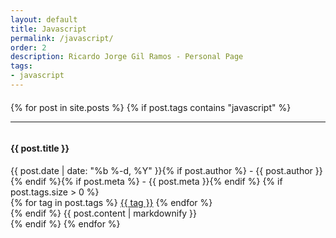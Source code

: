 ```yaml
---
layout: default
title: Javascript
permalink: /javascript/
order: 2
description: Ricardo Jorge Gil Ramos - Personal Page
tags:
- javascript
---
```

<div id="center-body" class="wrap">
  <div id="javascript-page" class="content-body" style="margin:20px 0px">
    <!--<h2><i class="fa fa-warning fa-lg"></i> Javascript: You are in the Javascript area.</h2>-->
    {% for post in site.posts %}
      {% if post.tags contains "javascript" %}
      <hr/>
      <article class="blog-post">
        <div class="row entry">
          <div class="col-sm-1 scrollimation fade-up in">
            <div id="{{ post.entry }}" class="media">
              <div style="overflow: hidden" class="media-body">
                <h4>{{ post.title }}</h4>
                <time datetime="{{ post.date | date: "%F" }}">{{ post.date | date: "%b %-d, %Y" }}{% if post.author %} - {{ post.author }}{% endif %}{% if post.meta %} - {{ post.meta }}{% endif %}</time>
                {% if post.tags.size > 0 %}
                  <div class="post-taglist">
                    {% for tag in post.tags %}
                      <a href="{{ site.baseurl }}/tags/#{{ tag }}-ref" class="post-tag">{{ tag }}</a>
                    {% endfor %}
                  </div>
                {% endif %}          
                {{ post.content | markdownify }}
              </div>
            </div>
          </div>
        </div>
      </article>
      {% endif %}
    {% endfor %}
  </div>
</div>
